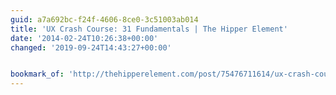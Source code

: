 ```yaml
---
guid: a7a692bc-f24f-4606-8ce0-3c51003ab014
title: 'UX Crash Course: 31 Fundamentals | The Hipper Element'
date: '2014-02-24T10:26:38+00:00'
changed: '2019-09-24T14:43:27+00:00'


bookmark_of: 'http://thehipperelement.com/post/75476711614/ux-crash-course-31-fundamentals'
---
```





